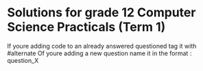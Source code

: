 # Solutions for grade 12 Computer Science Practicals (Term 1)
If youre adding code to an already answered questioned tag it with #alternate
Of youre adding a new question name it in the format : question_X
